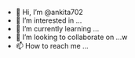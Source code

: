 - 👋 Hi, I’m @ankita702
- 👀 I’m interested in ...
- 🌱 I’m currently learning ...
- 💞️ I’m looking to collaborate on ...w
- 📫 How to reach me ...

<!---
ankita702/ankita702 is a ✨ special ✨ repository because its `README.md` (this file) appears on your GitHub profile.
You can click the Preview link to take a look at your changes.
--->
